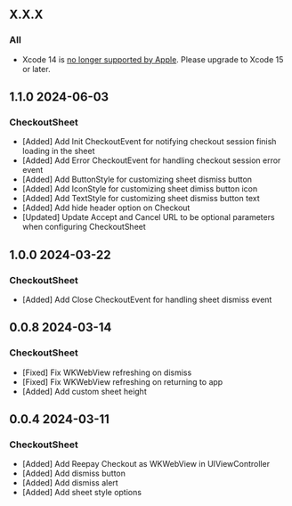 ## X.X.X

### All

- Xcode 14 is [no longer supported by Apple](https://developer.apple.com/news/upcoming-requirements/). Please upgrade to Xcode 15 or later.

## 1.1.0 2024-06-03

### CheckoutSheet

- [Added] Add Init CheckoutEvent for notifying checkout session finish loading in the sheet
- [Added] Add Error CheckoutEvent for handling checkout session error event
- [Added] Add ButtonStyle for customizing sheet dismiss button
- [Added] Add IconStyle for customizing sheet dimiss button icon
- [Added] Add TextStyle for customizing sheet dismiss button text
- [Added] Add hide header option on Checkout
- [Updated] Update Accept and Cancel URL to be optional parameters when configuring CheckoutSheet

## 1.0.0 2024-03-22

### CheckoutSheet

- [Added] Add Close CheckoutEvent for handling sheet dismiss event

## 0.0.8 2024-03-14

### CheckoutSheet

- [Fixed] Fix WKWebView refreshing on dismiss
- [Fixed] Fix WKWebView refreshing on returning to app
- [Added] Add custom sheet height

## 0.0.4 2024-03-11

### CheckoutSheet

- [Added] Add Reepay Checkout as WKWebView in UIViewController
- [Added] Add dismiss button
- [Added] Add dismiss alert
- [Added] Add sheet style options
